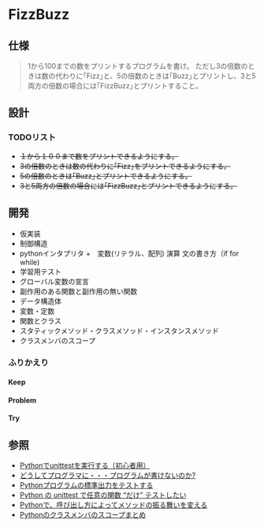 # FizzBuzz

## 仕様
> 1から100までの数をプリントするプログラムを書け。
> ただし3の倍数のときは数の代わりに｢Fizz｣と、5の倍数のときは｢Buzz｣とプリントし、3と5両方の倍数の場合には｢FizzBuzz｣とプリントすること。

## 設計
### TODOリスト
+ ~~１から１００まで数をプリントできるようにする。~~
+ ~~3の倍数のときは数の代わりに｢Fizz｣をプリントできるようにする。~~
+ ~~5の倍数のときは｢Buzz｣とプリントできるようにする。~~
+ ~~3と5両方の倍数の場合には｢FizzBuzz｣とプリントできるようにする。~~


## 開発
+ 仮実装
+ 制御構造
+ pythonインタプリタ
+　変数(リテラル、配列) 演算 文の書き方（if for while)
+ 学習用テスト
+ グローバル変数の宣言
+ 副作用のある関数と副作用の無い関数
+ データ構造体
+ 変数・定数
+ 関数とクラス
+ スタティックメソッド・クラスメソッド・インスタンスメソッド
+ クラスメンバのスコープ

### ふりかえり
#### Keep
#### Problem
#### Try

## 参照
+ [Pythonでunittestを実行する（初心者用）](https://qiita.com/takus69/items/cde279266b46daf9972d)
+ [どうしてプログラマに・・・プログラムが書けないのか?](http://www.aoky.net/articles/jeff_atwood/why_cant_programmers_program.htm)
+ [Pythonプログラムの標準出力をテストする](https://qiita.com/Asayu123/items/6f2471aa5ebe597b2638)
+ [Python の unittest で任意の関数 “だけ” テストしたい](https://cloudpack.media/39817)
+ [Pythonで、呼び出し方によってメソッドの振る舞いを変える](https://qiita.com/masaru/items/5ebf2e96d6524830511b)
+ [Pythonのクラスメンバのスコープまとめ](https://qiita.com/0xfffffff7/items/6ef16e79fe9886acb3f2)
